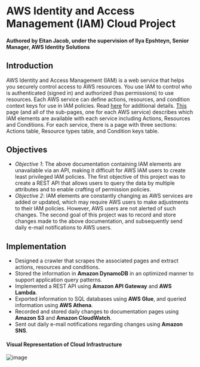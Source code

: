 # AWS Identity and Access Management (IAM) Cloud Project
#### Authored by Eitan Jacob, under the supervision of Ilya Epshteyn, Senior Manager, AWS Identity Solutions

## Introduction

AWS Identity and Access Management (IAM) is a web service that helps you securely control access to AWS resources. You use IAM to control who is authenticated (signed in) and authorized (has permissions) to use resources. Each AWS service can define actions, resources, and condition context keys for use in IAM policies. Read [here](https://docs.aws.amazon.com/IAM/latest/UserGuide/intro-structure.html) for additional details. 
[This](https://docs.aws.amazon.com/service-authorization/latest/reference/reference_policies_actions-resources-contextkeys.html) page (and all of the sub-pages, one for each AWS service) describes which IAM elements are available with each service including Actions, Resources and Conditions. For each service, there is a page with three sections: Actions table, Resource types table, and Condition keys table.
## Objectives
- *Objective 1*: The above documentation containing IAM elements are unavailable via an API, making it difficult for AWS IAM users to create least privileged IAM policies. The first objective of this project was to create a REST API that allows users to query the data by multiple attributes and to enable crafting of permission policies.
- *Objective 2*: IAM elements are constantly changing as AWS services are added or updated, which may require AWS users to make adjustments to their IAM policies. However, AWS users are not alerted of such changes. The second goal of this project was to record and store changes made to the above documentation, and subsequently send daily e-mail notifications to AWS users.
## Implementation
-	Designed a crawler that scrapes the associated pages and extract actions, resources and conditions.
-	Stored the information in **Amazon DynamoDB** in an optimized manner to support application query patterns.
-	Implemented a REST API using **Amazon API Gateway** and **AWS Lambda**.
-	Exported information to SQL databases using **AWS Glue**, and queried information using **AWS Athena**.
-	Recorded and stored daily changes to documentation pages using **Amazon S3** and **Amazon CloudWatch**.
-	Sent out daily e-mail notifications regarding changes using **Amazon SNS**.

#### Visual Representation of Cloud Infrastructure
![image](https://user-images.githubusercontent.com/70673892/202306665-5eff1177-bbf4-4e94-b1c3-1666c6184984.png)
